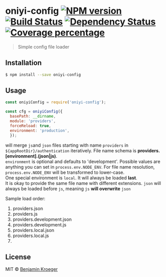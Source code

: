 # oniyi-config [![NPM version][npm-image]][npm-url] [![Build Status][travis-image]][travis-url] [![Dependency Status][daviddm-image]][daviddm-url] [![Coverage percentage][coveralls-image]][coveralls-url]
> Simple config file loader

## Installation

```sh
$ npm install --save oniyi-config
```

## Usage

```js
const oniyiConfig = require('oniyi-config');

const cfg = oniyiConfig({
  basePath: __dirname,
  module: 'providers',
  forceReload: true,
  environment: 'production',
  });
```

will merge `js`and `json` files starting with name  `providers` in `${appRootDir}/authentication`
iteratively. File name schema is **providers.[environment].(json|js)**.  
`environment` is optional and defaults to 'development'. Possible values are anything you can set in `process.env.NODE_ENV`.
For file name resolution, `process.env.NODE_ENV` will be transformed to lower-case.  
One special environment is `local`. It will always be loaded **last**.  
It is okay to provide the same file name with different extensions. `json` will always be loaded before
`js`, meaning `js` **will overwrite** `json`

Sample load order:
1. providers.json
2. providers.js
3. providers.development.json
4. providers.development.js
5. providers.local.json
6. providers.local.js
7. 
## License

MIT © [Benjamin Kroeger]()


[npm-image]: https://badge.fury.io/js/oniyi-config.svg
[npm-url]: https://npmjs.org/package/oniyi-config
[travis-image]: https://travis-ci.org/benkroeger/oniyi-config.svg?branch=master
[travis-url]: https://travis-ci.org/benkroeger/oniyi-config
[daviddm-image]: https://david-dm.org/benkroeger/oniyi-config.svg?theme=shields.io
[daviddm-url]: https://david-dm.org/benkroeger/oniyi-config
[coveralls-image]: https://coveralls.io/repos/benkroeger/oniyi-config/badge.svg
[coveralls-url]: https://coveralls.io/r/benkroeger/oniyi-config
